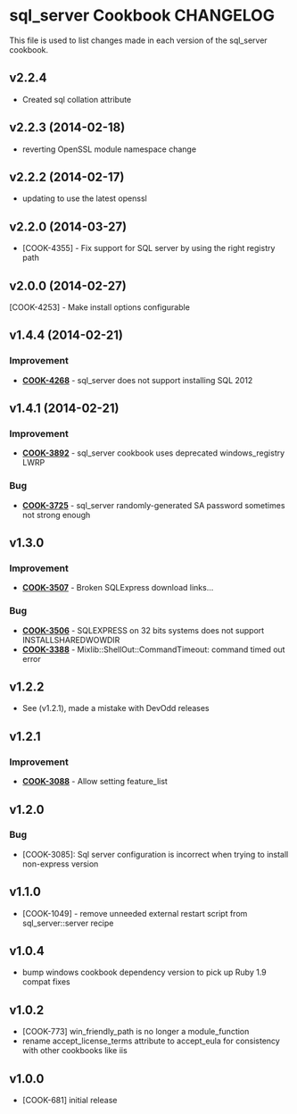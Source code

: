 sql_server Cookbook CHANGELOG
=============================
This file is used to list changes made in each version of the sql_server cookbook.

v2.2.4
-------------------
- Created sql collation attribute

v2.2.3 (2014-02-18)
-------------------
- reverting OpenSSL module namespace change

v2.2.2 (2014-02-17)
-------------------
- updating to use the latest openssl

v2.2.0 (2014-03-27)
-------------------
- [COOK-4355] - Fix support for SQL server by using the right registry path


v2.0.0 (2014-02-27)
-------------------
[COOK-4253] - Make install options configurable


v1.4.4 (2014-02-21)
-------------------
### Improvement
- **[COOK-4268](https://tickets.chef.io/browse/COOK-4268)** - sql_server does not support installing SQL 2012


v1.4.1 (2014-02-21)
-------------------
### Improvement
- **[COOK-3892](https://tickets.chef.io/browse/COOK-3892)** - sql_server cookbook uses deprecated windows_registry LWRP

### Bug
- **[COOK-3725](https://tickets.chef.io/browse/COOK-3725)** - sql_server randomly-generated SA password sometimes not strong enough


v1.3.0
------
### Improvement
- **[COOK-3507](https://tickets.chef.io/browse/COOK-3507)** - Broken SQLExpress download links...

### Bug
- **[COOK-3506](https://tickets.chef.io/browse/COOK-3506)** - SQLEXPRESS on 32 bits systems does not support INSTALLSHAREDWOWDIR
- **[COOK-3388](https://tickets.chef.io/browse/COOK-3388)** - Mixlib::ShellOut::CommandTimeout: command timed out error


v1.2.2
------
- See (v1.2.1), made a mistake with DevOdd releases

v1.2.1
------
### Improvement
- **[COOK-3088](https://tickets.chef.io/browse/COOK-3088)** - Allow setting feature_list

v1.2.0
------
### Bug
- [COOK-3085]: Sql server configuration is incorrect when trying to install non-express version

v1.1.0
------
- [COOK-1049] - remove unneeded external restart script from sql_server::server recipe

v1.0.4
------
- bump windows cookbook dependency version to pick up Ruby 1.9 compat fixes

v1.0.2
------
- [COOK-773] win_friendly_path is no longer a module_function
- rename accept_license_terms attribute to accept_eula for consistency with other cookbooks like iis

v1.0.0
------
- [COOK-681] initial release
